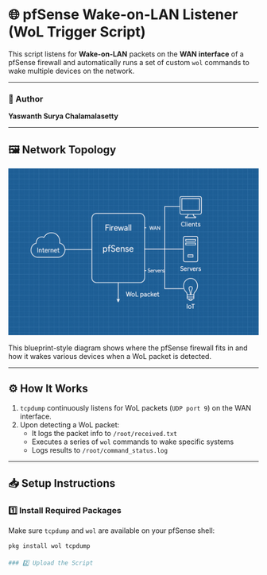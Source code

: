# 🌐 pfSense Wake-on-LAN Listener (WoL Trigger Script)

This script listens for **Wake-on-LAN** packets on the **WAN interface** of a pfSense firewall and automatically runs a set of custom `wol` commands to wake multiple devices on the network.

---

### 👤 Author
**Yaswanth Surya Chalamalasetty**

---

## 🖼️ Network Topology

![Network Topology](network_topology.png)

This blueprint-style diagram shows where the pfSense firewall fits in and how it wakes various devices when a WoL packet is detected.

---

## ⚙️ How It Works

1. `tcpdump` continuously listens for WoL packets (`UDP port 9`) on the WAN interface.
2. Upon detecting a WoL packet:
   - It logs the packet info to `/root/received.txt`
   - Executes a series of `wol` commands to wake specific systems
   - Logs results to `/root/command_status.log`

---

## 📥 Setup Instructions

### 1️⃣ Install Required Packages

Make sure `tcpdump` and `wol` are available on your pfSense shell:

```bash
pkg install wol tcpdump

### 2️⃣ Upload the Script
